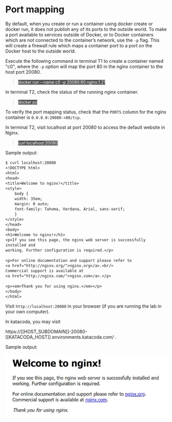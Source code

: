  # Port mapping 

By default, when you create or run a container using docker create or docker run, it does not publish any of its ports to the outside world. To make a port available to services outside of Docker, or to Docker containers which are not connected to the container’s network, use the `-p` flag. This will create a firewall rule which maps a container port to a port on the Docker host to the outside world. 

Execute the following command in terminal T1 to create a container named "c0", where the `-p` option will map the port 80 in the nginx container to the host port 20080.

> <span align="left" style="color:#FFF;background:#555;font:Courier New; font-size: 90%;"> docker run --name c0 -p 20080:80 nginx:1.21 </span>

In terminal T2, check the status of the running nginx container.

> <span align="left" style="color:#FFF;background:#555;font:Courier New; font-size: 90%;"> docker ps </span>

To verify the port mapping status, check that the `PORTS` column for the nginx container is `0.0.0.0:20080->80/tcp`. 

In terminal T2, visit localhost at port 20080 to access the default website in Nginx.

> <span align="left" style="color:#FFF;background:#555;font:Courier New; font-size: 90%;"> curl localhost:20080 </span>

Sample output:

```
$ curl localhost:20080
<!DOCTYPE html>
<html>
<head>
<title>Welcome to nginx!</title>
<style>
    body {
    width: 35em;
    margin: 0 auto;
    font-family: Tahoma, Verdana, Arial, sans-serif;
    }
</style>
</head>
<body>
<h1>Welcome to nginx!</h1>
<p>If you see this page, the nginx web server is successfully installed and
working. Further configuration is required.</p>

<p>For online documentation and support please refer to
<a href="http://nginx.org/">nginx.org</a>.<br/>
Commercial support is available at
<a href="http://nginx.com/">nginx.com</a>.</p>

<p><em>Thank you for using nginx.</em></p>
</body>
</html>
```

Visit `http://localhost:20080` in your browser (if you are running the lab in your own computer).

In katacoda, you may visit 

https://[[HOST_SUBDOMAIN]]-20080-[[KATACODA_HOST]].environments.katacoda.com/ .

Sample output:

![Nginx default webpage](./assets/default-nginx.jpg)

<br/>
